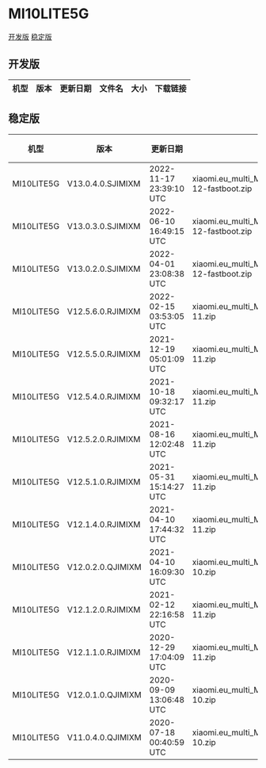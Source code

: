 # MI10LITE5G
[开发版](#开发版)  [稳定版](#稳定版)
## 开发版
| 机型 | 版本 | 更新日期 | 文件名 | 大小 | 下载链接 |
| ---- | ---- | ---- | ---- | ---- | ---- |
## 稳定版
| 机型 | 版本 | 更新日期 | 文件名 | 大小 | 下载链接 |
| ---- | ---- | ---- | ---- | ---- | ---- |
| MI10LITE5G | V13.0.4.0.SJIMIXM | 2022-11-17 23:39:10 UTC | xiaomi.eu_multi_MI10LITE5G_V13.0.4.0.SJIMIXM_v13-12-fastboot.zip | 3.9 GB | [SourceForge](https://sourceforge.net/projects/xiaomi-eu-multilang-miui-roms/files/xiaomi.eu/MIUI-STABLE-RELEASES/MIUIv13/xiaomi.eu_multi_MI10LITE5G_V13.0.4.0.SJIMIXM_v13-12-fastboot.zip/download) |
| MI10LITE5G | V13.0.3.0.SJIMIXM | 2022-06-10 16:49:15 UTC | xiaomi.eu_multi_MI10LITE5G_V13.0.3.0.SJIMIXM_v13-12-fastboot.zip | 3.7 GB | [SourceForge](https://sourceforge.net/projects/xiaomi-eu-multilang-miui-roms/files/xiaomi.eu/MIUI-STABLE-RELEASES/MIUIv13/xiaomi.eu_multi_MI10LITE5G_V13.0.3.0.SJIMIXM_v13-12-fastboot.zip/download) |
| MI10LITE5G | V13.0.2.0.SJIMIXM | 2022-04-01 23:08:38 UTC | xiaomi.eu_multi_MI10LITE5G_V13.0.2.0.SJIMIXM_v13-12-fastboot.zip | 3.8 GB | [SourceForge](https://sourceforge.net/projects/xiaomi-eu-multilang-miui-roms/files/xiaomi.eu/MIUI-STABLE-RELEASES/MIUIv13/xiaomi.eu_multi_MI10LITE5G_V13.0.2.0.SJIMIXM_v13-12-fastboot.zip/download) |
| MI10LITE5G | V12.5.6.0.RJIMIXM | 2022-02-15 03:53:05 UTC | xiaomi.eu_multi_MI10LITE5G_V12.5.6.0.RJIMIXM_v12-11.zip | 3.2 GB | [SourceForge](https://sourceforge.net/projects/xiaomi-eu-multilang-miui-roms/files/xiaomi.eu/MIUI-STABLE-RELEASES/MIUIv12/xiaomi.eu_multi_MI10LITE5G_V12.5.6.0.RJIMIXM_v12-11.zip/download) |
| MI10LITE5G | V12.5.5.0.RJIMIXM | 2021-12-19 05:01:09 UTC | xiaomi.eu_multi_MI10LITE5G_V12.5.5.0.RJIMIXM_v12-11.zip | 3.2 GB | [SourceForge](https://sourceforge.net/projects/xiaomi-eu-multilang-miui-roms/files/xiaomi.eu/MIUI-STABLE-RELEASES/MIUIv12/xiaomi.eu_multi_MI10LITE5G_V12.5.5.0.RJIMIXM_v12-11.zip/download) |
| MI10LITE5G | V12.5.4.0.RJIMIXM | 2021-10-18 09:32:17 UTC | xiaomi.eu_multi_MI10LITE5G_V12.5.4.0.RJIMIXM_v12-11.zip | 3.4 GB | [SourceForge](https://sourceforge.net/projects/xiaomi-eu-multilang-miui-roms/files/xiaomi.eu/MIUI-STABLE-RELEASES/MIUIv12/xiaomi.eu_multi_MI10LITE5G_V12.5.4.0.RJIMIXM_v12-11.zip/download) |
| MI10LITE5G | V12.5.2.0.RJIMIXM | 2021-08-16 12:02:48 UTC | xiaomi.eu_multi_MI10LITE5G_V12.5.2.0.RJIMIXM_v12-11.zip | 3.4 GB | [SourceForge](https://sourceforge.net/projects/xiaomi-eu-multilang-miui-roms/files/xiaomi.eu/MIUI-STABLE-RELEASES/MIUIv12/xiaomi.eu_multi_MI10LITE5G_V12.5.2.0.RJIMIXM_v12-11.zip/download) |
| MI10LITE5G | V12.5.1.0.RJIMIXM | 2021-05-31 15:14:27 UTC | xiaomi.eu_multi_MI10LITE5G_V12.5.1.0.RJIMIXM_v12-11.zip | 3.4 GB | [SourceForge](https://sourceforge.net/projects/xiaomi-eu-multilang-miui-roms/files/xiaomi.eu/MIUI-STABLE-RELEASES/MIUIv12/xiaomi.eu_multi_MI10LITE5G_V12.5.1.0.RJIMIXM_v12-11.zip/download) |
| MI10LITE5G | V12.1.4.0.RJIMIXM | 2021-04-10 17:44:32 UTC | xiaomi.eu_multi_MI10LITE5G_V12.1.4.0.RJIMIXM_v12-11.zip | 3.3 GB | [SourceForge](https://sourceforge.net/projects/xiaomi-eu-multilang-miui-roms/files/xiaomi.eu/MIUI-STABLE-RELEASES/MIUIv12/xiaomi.eu_multi_MI10LITE5G_V12.1.4.0.RJIMIXM_v12-11.zip/download) |
| MI10LITE5G | V12.0.2.0.QJIMIXM | 2021-04-10 16:09:30 UTC | xiaomi.eu_multi_MI10LITE5G_V12.0.2.0.QJIMIXM_v12-10.zip | 3.2 GB | [SourceForge](https://sourceforge.net/projects/xiaomi-eu-multilang-miui-roms/files/xiaomi.eu/MIUI-STABLE-RELEASES/MIUIv12/xiaomi.eu_multi_MI10LITE5G_V12.0.2.0.QJIMIXM_v12-10.zip/download) |
| MI10LITE5G | V12.1.2.0.RJIMIXM | 2021-02-12 22:16:58 UTC | xiaomi.eu_multi_MI10LITE5G_V12.1.2.0.RJIMIXM_v12-11.zip | 3.3 GB | [SourceForge](https://sourceforge.net/projects/xiaomi-eu-multilang-miui-roms/files/xiaomi.eu/MIUI-STABLE-RELEASES/MIUIv12/xiaomi.eu_multi_MI10LITE5G_V12.1.2.0.RJIMIXM_v12-11.zip/download) |
| MI10LITE5G | V12.1.1.0.RJIMIXM | 2020-12-29 17:04:09 UTC | xiaomi.eu_multi_MI10LITE5G_V12.1.1.0.RJIMIXM_v12-11.zip | 3.2 GB | [SourceForge](https://sourceforge.net/projects/xiaomi-eu-multilang-miui-roms/files/xiaomi.eu/MIUI-STABLE-RELEASES/MIUIv12/xiaomi.eu_multi_MI10LITE5G_V12.1.1.0.RJIMIXM_v12-11.zip/download) |
| MI10LITE5G | V12.0.1.0.QJIMIXM | 2020-09-09 13:06:48 UTC | xiaomi.eu_multi_MI10LITE5G_V12.0.1.0.QJIMIXM_v12-10.zip | 2.9 GB | [SourceForge](https://sourceforge.net/projects/xiaomi-eu-multilang-miui-roms/files/xiaomi.eu/MIUI-STABLE-RELEASES/MIUIv12/xiaomi.eu_multi_MI10LITE5G_V12.0.1.0.QJIMIXM_v12-10.zip/download) |
| MI10LITE5G | V11.0.4.0.QJIMIXM | 2020-07-18 00:40:59 UTC | xiaomi.eu_multi_MI10LITE5G_V11.0.4.0.QJIMIXM_v11-10.zip | 2.5 GB | [SourceForge](https://sourceforge.net/projects/xiaomi-eu-multilang-miui-roms/files/xiaomi.eu/MIUI-STABLE-RELEASES/MIUIv11/xiaomi.eu_multi_MI10LITE5G_V11.0.4.0.QJIMIXM_v11-10.zip/download) |
